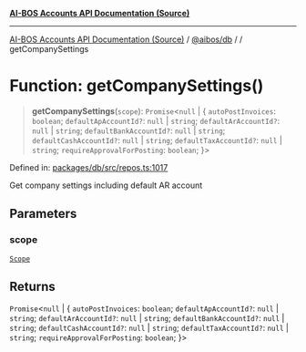 [**AI-BOS Accounts API Documentation (Source)**](../../../README.md)

***

[AI-BOS Accounts API Documentation (Source)](../../../README.md) / [@aibos/db](../README.md) / [](../README.md) / getCompanySettings

# Function: getCompanySettings()

> **getCompanySettings**(`scope`): `Promise`\<`null` \| \{ `autoPostInvoices`: `boolean`; `defaultApAccountId?`: `null` \| `string`; `defaultArAccountId?`: `null` \| `string`; `defaultBankAccountId?`: `null` \| `string`; `defaultCashAccountId?`: `null` \| `string`; `defaultTaxAccountId?`: `null` \| `string`; `requireApprovalForPosting`: `boolean`; \}\>

Defined in: [packages/db/src/repos.ts:1017](https://github.com/pohlai88/accounts/blob/48103fb36d28b2b9bfb33472b6de2f719773cde9/packages/db/src/repos.ts#L1017)

Get company settings including default AR account

## Parameters

### scope

[`Scope`](../interfaces/Scope.md)

## Returns

`Promise`\<`null` \| \{ `autoPostInvoices`: `boolean`; `defaultApAccountId?`: `null` \| `string`; `defaultArAccountId?`: `null` \| `string`; `defaultBankAccountId?`: `null` \| `string`; `defaultCashAccountId?`: `null` \| `string`; `defaultTaxAccountId?`: `null` \| `string`; `requireApprovalForPosting`: `boolean`; \}\>
